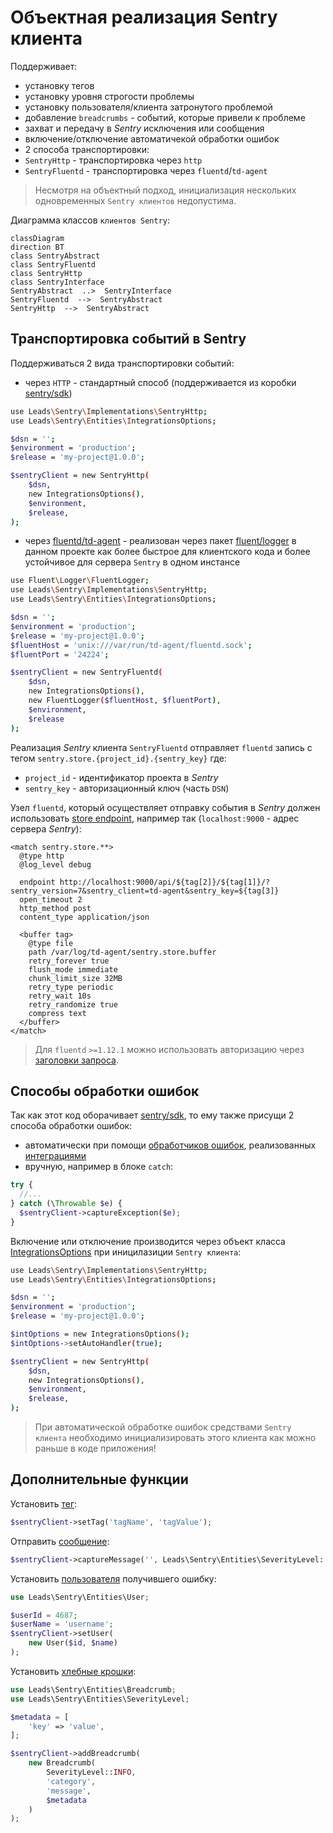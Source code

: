 
# Объектная реализация Sentry клиента

Поддерживает:
* установку тегов
* установку уровня строгости проблемы
* установку пользователя/клиента затронутого проблемой
* добавление `breadcrumbs` - событий, которые привели к проблеме
* захват и передачу в _Sentry_ исключения или сообщения
* включение/отключение автоматичекой обработки ошибок
* 2 способа транспортировки:
 * `SentryHttp` - транспортировка через `http`
 * `SentryFluentd` - транспортировка через `fluentd`/`td-agent`

> Несмотря на объектный подход, инициализация нескольких одновременных `Sentry клиентов` недопустима.

Диаграмма классов `клиентов Sentry`:
```mermaid
classDiagram
direction BT
class SentryAbstract
class SentryFluentd
class SentryHttp
class SentryInterface
SentryAbstract  ..>  SentryInterface
SentryFluentd  -->  SentryAbstract
SentryHttp  -->  SentryAbstract
```

## Транспортировка событий в Sentry

Поддерживаться 2 вида транспортировки событий:
* через `HTTP` - стандартный способ (поддерживается из коробки [sentry/sdk](https://packagist.org/packages/sentry/sdk))
```bash
use Leads\Sentry\Implementations\SentryHttp;
use Leads\Sentry\Entities\IntegrationsOptions;

$dsn = '';
$environment = 'production';
$release = 'my-project@1.0.0';

$sentryClient = new SentryHttp(
    $dsn,
    new IntegrationsOptions(),
    $environment,
    $release,
);
```

* через [fluentd/td-agent](https://docs.fluentd.org/) - реализован через пакет [fluent/logger](https://packagist.org/packages/fluent/logger) в данном проекте как более быстрое для клиентского кода и более устойчивое для сервера `Sentry` в одном инстансе
```bash
use Fluent\Logger\FluentLogger;
use Leads\Sentry\Implementations\SentryHttp;
use Leads\Sentry\Entities\IntegrationsOptions;

$dsn = '';
$environment = 'production';
$release = 'my-project@1.0.0';
$fluentHost = 'unix:///var/run/td-agent/fluentd.sock';
$fluentPort = '24224';

$sentryClient = new SentryFluentd(
    $dsn,
    new IntegrationsOptions(),
    new FluentLogger($fluentHost, $fluentPort),
    $environment,
    $release
);
```

Реализация _Sentry_ клиента `SentryFluentd` отправляет `fluentd` запись с тегом `sentry.store.{project_id}.{sentry_key}` где:
* `project_id` - идентификатор проекта в _Sentry_
* `sentry_key` - авторизационный ключ (часть `DSN`)

Узел `fluentd`, который осуществляет отправку события в _Sentry_ должен использовать [store endpoint](https://develop.sentry.dev/sdk/store/), например так (`localhost:9000` - адрес сервера _Sentry_):
```
<match sentry.store.**>
  @type http
  @log_level debug
  
  endpoint http://localhost:9000/api/${tag[2]}/${tag[1]}/?sentry_version=7&sentry_client=td-agent&sentry_key=${tag[3]}
  open_timeout 2
  http_method post
  content_type application/json

  <buffer tag>
    @type file
    path /var/log/td-agent/sentry.store.buffer
    retry_forever true
    flush_mode immediate
    chunk_limit_size 32MB
    retry_type periodic
    retry_wait 10s
    retry_randomize true
    compress text
  </buffer>
</match>
```

> Для `fluentd` `>=1.12.1` можно использовать авторизацию через [заголовки запроса](https://docs.fluentd.org/output/http#headers_from_placeholders).


## Способы обработки ошибок

Так как этот код оборачивает [sentry/sdk](https://packagist.org/packages/sentry/sdk), то ему также присущи 2 способа обработки ошибок:
* автоматически при помощи [обработчиков ошибок](https://github.com/getsentry/sentry-php/blob/master/src/ErrorHandler.php), реализованных [интеграциями](https://docs.sentry.io/platforms/php/integrations/)
* вручную, например в блоке `catch`:
```php
try {
  //...
} catch (\Throwable $e) {
  $sentryClient->captureException($e);
}
```

Включение или отключение производится через объект класса [IntegrationsOptions](/src/Entities/IntegrationsOptions.php) при иницилазиции `Sentry клиента`:
```bash
use Leads\Sentry\Implementations\SentryHttp;
use Leads\Sentry\Entities\IntegrationsOptions;

$dsn = '';
$environment = 'production';
$release = 'my-project@1.0.0';

$intOptions = new IntegrationsOptions();
$intOptions->setAutoHandler(true);

$sentryClient = new SentryHttp(
    $dsn,
    new IntegrationsOptions(),
    $environment,
    $release,
);
```

> При автоматической обработке ошибок средствами `Sentry клиента` необходимо инициализировать этого клиента как можно раньше в коде приложения!


## Дополнительные функции

Установить [тег](https://docs.sentry.io/platforms/php/enriching-events/tags/):
```php
$sentryClient->setTag('tagName', 'tagValue');
```

Отправить [сообщение](https://docs.sentry.io/platforms/php/usage/set-level/):
```php
$sentryClient->captureMessage('', Leads\Sentry\Entities\SeverityLevel::ERROR);
```

Установить [пользователя](https://docs.sentry.io/platforms/php/enriching-events/identify-user/) получившего ошибку:
```php
use Leads\Sentry\Entities\User;

$userId = 4687;
$userName = 'username';
$sentryClient->setUser(
    new User($id, $name)
);
```

Установить [хлебные крошки](https://docs.sentry.io/platforms/php/enriching-events/breadcrumbs/):
```php
use Leads\Sentry\Entities\Breadcrumb;
use Leads\Sentry\Entities\SeverityLevel;

$metadata = [
    'key' => 'value',
];

$sentryClient->addBreadcrumb(
    new Breadcrumb(
        SeverityLevel::INFO,
        'category',
        'message',
        $metadata
    )
);
```
